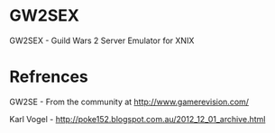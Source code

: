 # GW2SEX
GW2SEX - Guild Wars 2 Server Emulator for XNIX

# Refrences
GW2SE - From the community at http://www.gamerevision.com/

Karl Vogel - http://poke152.blogspot.com.au/2012_12_01_archive.html
